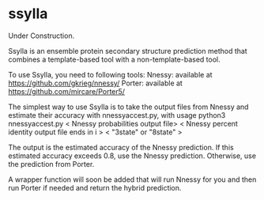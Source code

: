 # ssylla

Under Construction.

Ssylla is an ensemble protein secondary structure prediction method that combines a template-based tool with a non-template-based tool.

To use Ssylla, you need to following tools:
Nnessy: available at https://github.com/gkrieg/nnessy/
Porter: available at https://github.com/mircare/Porter5/

The simplest way to use Ssylla is to take the output files from Nnessy and estimate their accuracy with nnessyaccest.py, with usage python3 nnessyaccest.py \< Nnessy probabilities output file> < Nnessy percent identity output file ends in i  > < "3state" or "8state" >

The output is the estimated accuracy of the Nnessy prediction. If this estimated accuracy exceeds 0.8, use the Nnessy prediction. Otherwise, use the prediction from Porter.

A wrapper function will soon be added that will run Nnessy for you and then run Porter if needed and return the hybrid prediction.

